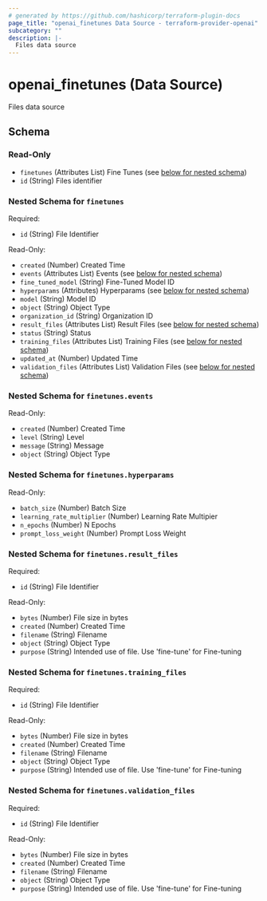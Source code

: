 ```yaml
---
# generated by https://github.com/hashicorp/terraform-plugin-docs
page_title: "openai_finetunes Data Source - terraform-provider-openai"
subcategory: ""
description: |-
  Files data source
---
```


# openai_finetunes (Data Source)

Files data source



<!-- schema generated by tfplugindocs -->
## Schema

### Read-Only

- `finetunes` (Attributes List) Fine Tunes (see [below for nested schema](#nestedatt--finetunes))
- `id` (String) Files identifier

<a id="nestedatt--finetunes"></a>
### Nested Schema for `finetunes`

Required:

- `id` (String) File Identifier

Read-Only:

- `created` (Number) Created Time
- `events` (Attributes List) Events (see [below for nested schema](#nestedatt--finetunes--events))
- `fine_tuned_model` (String) Fine-Tuned Model ID
- `hyperparams` (Attributes) Hyperparams (see [below for nested schema](#nestedatt--finetunes--hyperparams))
- `model` (String) Model ID
- `object` (String) Object Type
- `organization_id` (String) Organization ID
- `result_files` (Attributes List) Result Files (see [below for nested schema](#nestedatt--finetunes--result_files))
- `status` (String) Status
- `training_files` (Attributes List) Training Files (see [below for nested schema](#nestedatt--finetunes--training_files))
- `updated_at` (Number) Updated Time
- `validation_files` (Attributes List) Validation Files (see [below for nested schema](#nestedatt--finetunes--validation_files))

<a id="nestedatt--finetunes--events"></a>
### Nested Schema for `finetunes.events`

Read-Only:

- `created` (Number) Created Time
- `level` (String) Level
- `message` (String) Message
- `object` (String) Object Type


<a id="nestedatt--finetunes--hyperparams"></a>
### Nested Schema for `finetunes.hyperparams`

Read-Only:

- `batch_size` (Number) Batch Size
- `learning_rate_multiplier` (Number) Learning Rate Multipier
- `n_epochs` (Number) N Epochs
- `prompt_loss_weight` (Number) Prompt Loss Weight


<a id="nestedatt--finetunes--result_files"></a>
### Nested Schema for `finetunes.result_files`

Required:

- `id` (String) File Identifier

Read-Only:

- `bytes` (Number) File size in bytes
- `created` (Number) Created Time
- `filename` (String) Filename
- `object` (String) Object Type
- `purpose` (String) Intended use of file. Use 'fine-tune' for Fine-tuning


<a id="nestedatt--finetunes--training_files"></a>
### Nested Schema for `finetunes.training_files`

Required:

- `id` (String) File Identifier

Read-Only:

- `bytes` (Number) File size in bytes
- `created` (Number) Created Time
- `filename` (String) Filename
- `object` (String) Object Type
- `purpose` (String) Intended use of file. Use 'fine-tune' for Fine-tuning


<a id="nestedatt--finetunes--validation_files"></a>
### Nested Schema for `finetunes.validation_files`

Required:

- `id` (String) File Identifier

Read-Only:

- `bytes` (Number) File size in bytes
- `created` (Number) Created Time
- `filename` (String) Filename
- `object` (String) Object Type
- `purpose` (String) Intended use of file. Use 'fine-tune' for Fine-tuning
